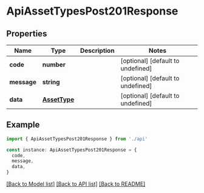 # ApiAssetTypesPost201Response

## Properties

| Name        | Type                          | Description | Notes                             |
| ----------- | ----------------------------- | ----------- | --------------------------------- |
| **code**    | **number**                    |             | [optional] [default to undefined] |
| **message** | **string**                    |             | [optional] [default to undefined] |
| **data**    | [**AssetType**](AssetType.md) |             | [optional] [default to undefined] |

## Example

```typescript
import { ApiAssetTypesPost201Response } from './api'

const instance: ApiAssetTypesPost201Response = {
  code,
  message,
  data,
}
```

[[Back to Model list]](../README.md#documentation-for-models) [[Back to API list]](../README.md#documentation-for-api-endpoints) [[Back to README]](../README.md)
